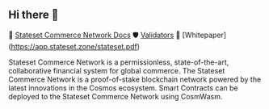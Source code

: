 ## Hi there 👋

🧙 [Stateset Commerce Network Docs](https://stateset.gitbook.io/stateset-docs/stateset-network)
🛡 [Validators](https://stateset.gitbook.io/stateset-docs/stateset-commerce-network-guides/validators)
📝 [Whitepaper] (https://app.stateset.zone/stateset.pdf)

Stateset Commerce Network is a permissionless, state-of-the-art, collaborative financial system for global commerce. The Stateset Commerce Network is a proof-of-stake blockchain network powered by the latest innovations in the Cosmos ecosystem. Smart Contracts can be deployed to the Stateset Commerce Network using CosmWasm.
